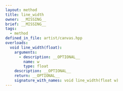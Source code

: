 ```yaml
---
layout: method
title: line_width
owner: __MISSING__
brief: __MISSING__
tags:
  - method
defined_in_file: artist/canvas.hpp
overloads:
  void line_width(float):
    arguments:
      - description: __OPTIONAL__
        name: w
        type: float
    description: __OPTIONAL__
    return: __OPTIONAL__
    signature_with_names: void line_width(float w)
---
```

